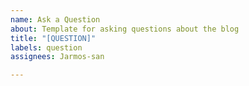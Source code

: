 ```yaml
---
name: Ask a Question
about: Template for asking questions about the blog
title: "[QUESTION]"
labels: question
assignees: Jarmos-san

---
```

